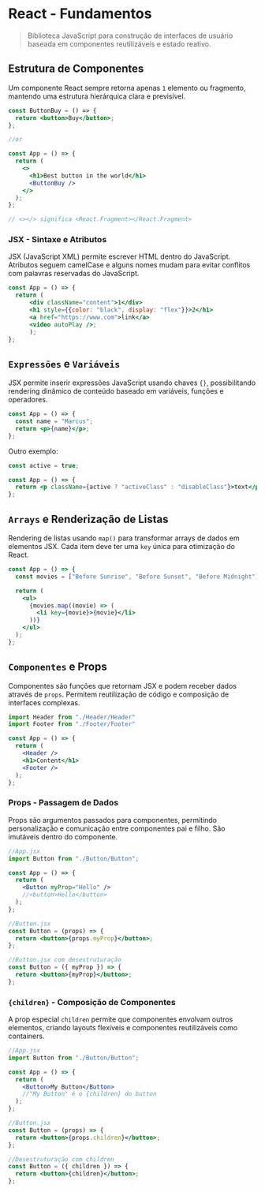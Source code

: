 # React - Fundamentos

> Biblioteca JavaScript para construção de interfaces de usuário baseada em componentes reutilizáveis e estado reativo.

## Estrutura de Componentes

Um componente React sempre retorna apenas `1` elemento ou fragmento, mantendo uma estrutura hierárquica clara e previsível.

```jsx
const ButtonBuy = () => {
  return <button>Buy</button>;
};

//or

const App = () => {
  return (
    <>
      <h1>Best button in the world</h1>
      <ButtonBuy />
    </>
  );
};

// <></> significa <React.Fragment></React.Fragment>
```

### JSX - Sintaxe e Atributos

JSX (JavaScript XML) permite escrever HTML dentro do JavaScript. Atributos seguem camelCase e alguns nomes mudam para evitar conflitos com palavras reservadas do JavaScript.

```jsx
const App = () => {
  return (
	  <div className="content">1</div>
	  <h1 style={{color: "black", display: "flex"}}>2</h1>
	  <a href="https://www.com">link</a>
	  <video autoPlay />;
      );
};
```

## `Expressões` e `Variáveis`

JSX permite inserir expressões JavaScript usando chaves `{}`, possibilitando rendering dinâmico de conteúdo baseado em variáveis, funções e operadores.

```jsx
const App = () => {
  const name = "Marcus";
  return <p>{name}</p>;
};
```
Outro exemplo:
```jsx
const active = true;

const App = () => {
  return <p className={active ? "activeClass" : "disableClass"}>text</p>;
};
```

## `Arrays` e Renderização de Listas

Rendering de listas usando `map()` para transformar arrays de dados em elementos JSX. Cada item deve ter uma `key` única para otimização do React.

```jsx
const App = () => {
  const movies = ["Before Sunrise", "Before Sunset", "Before Midnight"];

  return (
    <ul>
      {movies.map((movie) => (
        <li key={movie}>{movie}</li>
      ))}
    </ul>
  );
};
```

## `Componentes` e Props

Componentes são funções que retornam JSX e podem receber dados através de `props`. Permitem reutilização de código e composição de interfaces complexas.

```jsx
import Header from "./Header/Header"
import Footer from "./Footer/Footer"

const App = () => {
  return (
    <Header />
    <h1>Content</h1>
	<Footer />
  );
};
```

### Props - Passagem de Dados

Props são argumentos passados para componentes, permitindo personalização e comunicação entre componentes pai e filho. São imutáveis dentro do componente.

```jsx
//App.jsx
import Button from "./Button/Button";

const App = () => {
  return (
    <Button myProp="Hello" />
    //<button>Hello</button>
  );
};
```

```jsx
//Button.jsx
const Button = (props) => {
  return <button>{props.myProp}</button>;
};

//Button.jsx com desestruturação
const Button = ({ myProp }) => {
  return <button>{myProp}</button>;
};
```

### `{children}` - Composição de Componentes

A prop especial `children` permite que componentes envolvam outros elementos, criando layouts flexíveis e componentes reutilizáveis como containers.

```jsx
//App.jsx
import Button from "./Button/Button";

const App = () => {
  return (
    <Button>My Button</Button>
    //"My Button" é o {children} do button
  );
};
```
```jsx
//Button.jsx
const Button = (props) => {
  return <button>{props.children}</button>;
};

//Desestruturação com children
const Button = ({ children }) => {
  return <button>{children}</button>;
};
```
